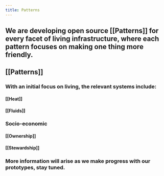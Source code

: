 ```yaml
---
title: Patterns
---
```


## We are developing open source [[Patterns]] for every facet of living infrastructure, where each pattern focuses on making one thing more friendly.

## [[Patterns]]
### With an initial focus on living, the relevant systems include:

#### [[Heat]]

#### [[Fluids]]

### Socio-economic
#### [[Ownership]]

#### [[Stewardship]]

### More information will arise as we make progress with our prototypes, stay tuned.

## 
